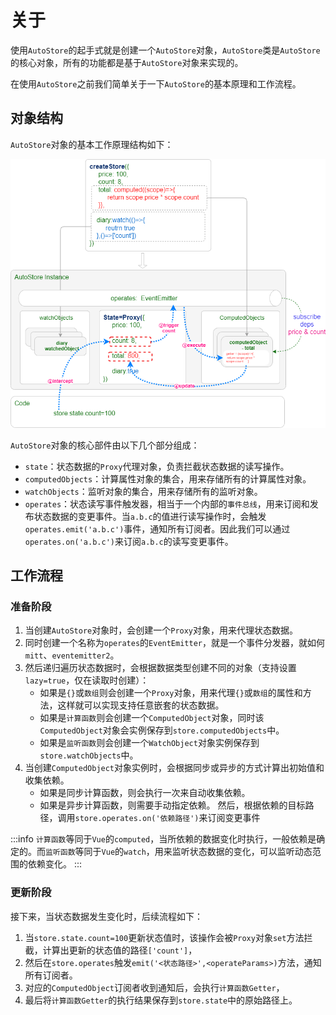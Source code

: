 # 关于

使用`AutoStore`的起手式就是创建一个`AutoStore`对象，`AutoStore`类是`AutoStore`的核心对象，所有的功能都是基于`AutoStore`对象来实现的。

在使用`AutoStore`之前我们简单关于一下`AutoStore`的基本原理和工作流程。

## **对象结构**

`AutoStore`对象的基本工作原理结构如下：

![](./store.drawio.png)

`AutoStore`对象的核心部件由以下几个部分组成：

- `state`：状态数据的`Proxy`代理对象，负责拦截状态数据的读写操作。
- `computedObjects`：计算属性对象的集合，用来存储所有的计算属性对象。
- `watchObjects`：监听对象的集合，用来存储所有的监听对象。
- `operates`：状态读写事件触发器，相当于一个内部的`事件总线`，用来订阅和发布状态数据的变更事件。当`a.b.c`的值进行读写操作时，会触发`operates.emit('a.b.c')`事件，通知所有订阅者。因此我们可以通过`operates.on('a.b.c')`来订阅`a.b.c`的读写变更事件。

## **工作流程**

### **准备阶段**

1. 当创建`AutoStore`对象时，会创建一个`Proxy`对象，用来代理状态数据。
2. 同时创建一个名称为`operates`的`EventEmitter`，就是一个事件分发器，就如何`mitt`、`eventemitter2`。
3. 然后递归遍历状态数据时，会根据数据类型创建不同的对象（支持设置`lazy=true`，仅在读取时创建）：
    - 如果是`{}`或`数组`则会创建一个`Proxy`对象，用来代理`{}`或`数组`的属性和方法，这样就可以实现支持任意嵌套的状态数据。
    - 如果是`计算函数`则会创建一个`ComputedObject`对象，同时该`ComputedObject`对象会实例保存到`store.computedObjects`中。
    - 如果是`监听函数`则会创建一个`WatchObject`对象实例保存到`store.watchObjects`中。
4. 当创建`ComputedObject`对象实例时，会根据同步或异步的方式计算出初始值和收集依赖。
    - 如果是同步计算函数，则会执行一次来自动收集依赖。
    - 如果是异步计算函数，则需要手动指定依赖。
  然后，根据依赖的目标路径，调用`store.operates.on('依赖路径')`来订阅变更事件


:::info 
`计算函数`等同于`Vue`的`computed`，当所依赖的数据变化时执行，一般依赖是确定的。而`监听函数`等同于`Vue`的`watch`，用来监听状态数据的变化，可以监听动态范围的依赖变化。
:::


### **更新阶段**

接下来，当状态数据发生变化时，后续流程如下：

1. 当`store.state.count=100`更新状态值时，该操作会被`Proxy`对象`set`方法拦截，计算出更新的状态值的路径`['count']`，
2. 然后在`store.operates`触发`emit('<状态路径>',<operateParams>)`方法，通知所有订阅者。
3. 对应的`ComputedObject`订阅者收到通知后，会执行`计算函数Getter`，
4. 最后将`计算函数Getter`的执行结果保存到`store.state`中的原始路径上。


